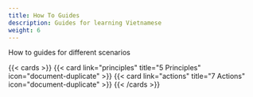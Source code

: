 ```yaml
---
title: How To Guides
description: Guides for learning Vietnamese
weight: 6
---
```


How to guides for different scenarios

{{< cards >}}
  {{< card link="principles" title="5 Principles" icon="document-duplicate" >}}
  {{< card link="actions" title="7 Actions" icon="document-duplicate" >}}
{{< /cards >}}